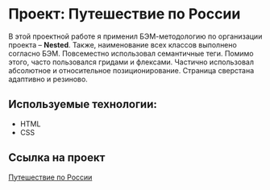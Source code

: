 
# Проект: Путешествие по России

В этой проектной работе я применил БЭМ-методологию по организации проекта – **Nested**. Также, наименование всех классов выполнено согласно БЭМ. Повсеместно использовал семантичные теги. 
Помимо этого, часто пользовался гридами и флексами. Частично использовал абсолютное и относительное позиционирование.  Страница сверстана адаптивно и резиново.

## Используемые технологии:
* HTML
* CSS

## Ссылка на проект
[Путешествие по России](https://hanneton.github.io/russian-travel/index.html)
